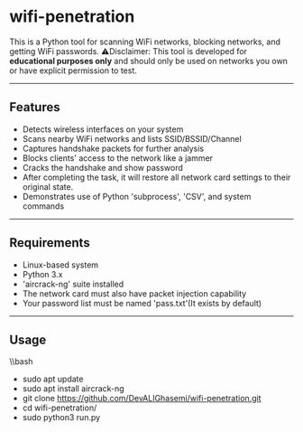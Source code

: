 # wifi-penetration

This is a Python tool for scanning WiFi networks, blocking networks, and getting WiFi passwords. 
⚠️Disclaimer: This tool is developed for **educational purposes only** and should only be used on networks you own or have explicit permission to test.

-----

## Features
- Detects wireless interfaces on your system
- Scans nearby WiFi networks and lists SSID/BSSID/Channel
- Captures handshake packets for further analysis
- Blocks clients' access to the network like a jammer
- Cracks the handshake and show password
- After completing the task, it will restore all network card settings to their original state.
- Demonstrates use of Python 'subprocess', 'CSV', and system commands

-----

## Requirements
- Linux-based system
- Python 3.x
- 'aircrack-ng' suite installed
- The network card must also have packet injection capability
- Your password list must be named 'pass.txt'(It exists by default)

-----

## Usage
\\\bash
- sudo apt update
- sudo apt install aircrack-ng
- git clone https://github.com/DevALIGhasemi/wifi-penetration.git
- cd wifi-penetration/
- sudo python3 run.py
